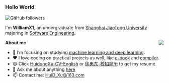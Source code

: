 <!--
**WilliamX1/WilliamX1** is a ✨ _special_ ✨ repository because its `README.md` (this file) appears on your GitHub profile.

Here are some ideas to get you started:

- 🔭 I’m currently working on ...
- 🌱 I’m currently learning ...
- 👯 I’m looking to collaborate on ...
- 🤔 I’m looking for help with ...
- 💬 Ask me about ...
- 📫 How to reach me: ...
- 😄 Pronouns: ...
- ⚡ Fun fact: ...
-->

### Hello World
![GitHub followers](https://img.shields.io/github/followers/WilliamX1?style=social)

I'm **WilliamX1**, an undergraduate from [Shanghai JiaoTong University](http://en.sjtu.edu.cn/) majoring in [Software Engineering](http://www.se.sjtu.edu.cn/).

<img align='right' src="https://github-readme-stats.vercel.app/api?username=WilliamX1&count_private=true&show_icons=true&theme=vue-dark&hide_title=true"/>

**About me**

- 👯 I’m focusing on studying [machine learning and deep learning](https://github.com/WilliamX1/machine-learning).
- ❤️ I love coding on practical projects as well, like [e-book](https://github.com/WilliamX1/bookstore) and [compiler](https://github.com/WilliamX1/compiler).
- 😄 Click [HuidongXu-CV-English](https://github.com/WilliamX1/WilliamX1/tree/main/CV-School/HuidongXu-CV-English.pdf) or [徐惠东-校招简历](https://github.com/WilliamX1/WilliamX1/blob/main/CV-School/徐惠东-校招简历.pdf) to get my resume.
- 💬 Ask me about anything [here](https://github.com/WilliamX1/WilliamX1/issues)
- 📫 Contact me: <HuiD_Xu@163.com>
